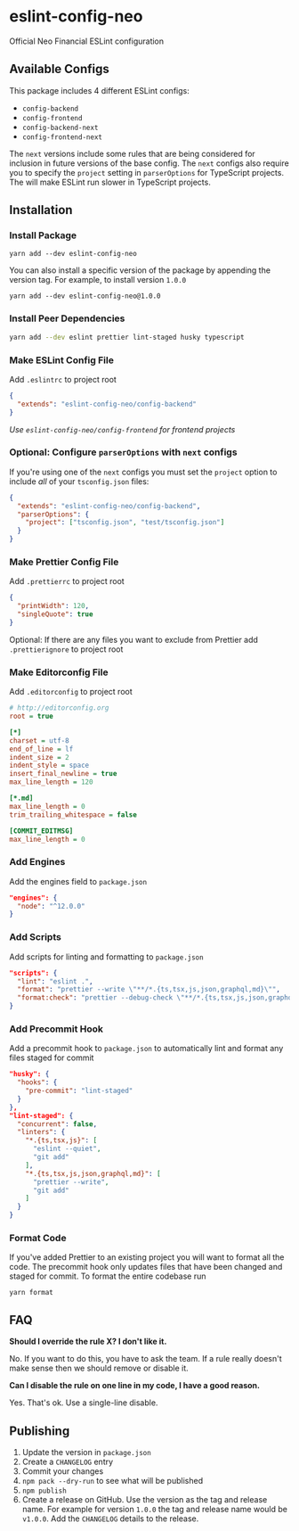 # eslint-config-neo

Official Neo Financial ESLint configuration

## Available Configs

This package includes 4 different ESLint configs:

- `config-backend`
- `config-frontend`
- `config-backend-next`
- `config-frontend-next`

The `next` versions include some rules that are being considered for inclusion in future versions of the base config. The `next` configs also require you to specify the `project` setting in `parserOptions` for TypeScript projects. The will make ESLint run slower in TypeScript projects.

## Installation

### Install Package

`yarn add --dev eslint-config-neo`

You can also install a specific version of the package by appending the version tag. For example, to install version `1.0.0`

`yarn add --dev eslint-config-neo@1.0.0`

### Install Peer Dependencies

```sh
yarn add --dev eslint prettier lint-staged husky typescript
```

### Make ESLint Config File

Add `.eslintrc` to project root

```json
{
  "extends": "eslint-config-neo/config-backend"
}
```

_Use `eslint-config-neo/config-frontend` for frontend projects_

### Optional: Configure `parserOptions` with `next` configs

If you're using one of the `next` configs you must set the `project` option to include _all_ of your `tsconfig.json` files:

```json
{
  "extends": "eslint-config-neo/config-backend",
  "parserOptions": {
    "project": ["tsconfig.json", "test/tsconfig.json"]
  }
}
```

### Make Prettier Config File

Add `.prettierrc` to project root

```json
{
  "printWidth": 120,
  "singleQuote": true
}
```

Optional: If there are any files you want to exclude from Prettier add `.prettierignore` to project root

### Make Editorconfig File

Add `.editorconfig` to project root

```ini
# http://editorconfig.org
root = true

[*]
charset = utf-8
end_of_line = lf
indent_size = 2
indent_style = space
insert_final_newline = true
max_line_length = 120

[*.md]
max_line_length = 0
trim_trailing_whitespace = false

[COMMIT_EDITMSG]
max_line_length = 0
```

### Add Engines

Add the engines field to `package.json`

```json
"engines": {
  "node": "^12.0.0"
}
```

### Add Scripts

Add scripts for linting and formatting to `package.json`

```json
"scripts": {
  "lint": "eslint .",
  "format": "prettier --write \"**/*.{ts,tsx,js,json,graphql,md}\"",
  "format:check": "prettier --debug-check \"**/*.{ts,tsx,js,json,graphql,md}\""
}
```

### Add Precommit Hook

Add a precommit hook to `package.json` to automatically lint and format any files staged for commit

```json
"husky": {
  "hooks": {
    "pre-commit": "lint-staged"
  }
},
"lint-staged": {
  "concurrent": false,
  "linters": {
    "*.{ts,tsx,js}": [
      "eslint --quiet",
      "git add"
    ],
    "*.{ts,tsx,js,json,graphql,md}": [
      "prettier --write",
      "git add"
    ]
  }
}
```

### Format Code

If you've added Prettier to an existing project you will want to format all the code. The precommit hook only updates files that have been changed and staged for commit. To format the entire codebase run

`yarn format`

## FAQ

**Should I override the rule X? I don't like it.**

No. If you want to do this, you have to ask the team. If a rule really doesn't make sense then we should remove or disable it.

**Can I disable the rule on one line in my code, I have a good reason.**

Yes. That's ok. Use a single-line disable.

## Publishing

1. Update the version in `package.json`
1. Create a `CHANGELOG` entry
1. Commit your changes
1. `npm pack --dry-run` to see what will be published
1. `npm publish`
1. Create a release on GitHub. Use the version as the tag and release name. For example for version `1.0.0` the tag and release name would be `v1.0.0`. Add the `CHANGELOG` details to the release.
